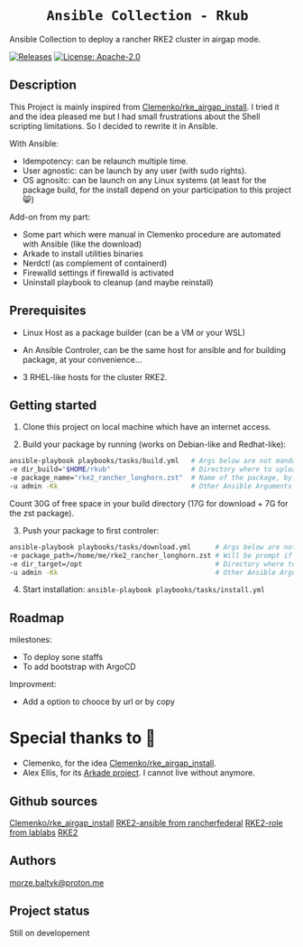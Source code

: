<h1 style="text-align: center;"><code> Ansible Collection - Rkub  </code></h1>

Ansible Collection to deploy a rancher RKE2 cluster in airgap mode.

[![Releases](https://img.shields.io/github/release/MozeBaltyk/rkub)](https://github.com/MozeBaltyk/rkub/releases)
[![License: Apache-2.0](https://img.shields.io/badge/License-Apache%202.0-green.svg)](https://opensource.org/licenses/Apache-2.0/)

## Description

This Project is mainly inspired from [Clemenko/rke_airgap_install](https://github.com/clemenko/rke_airgap_install/blob/main/air_gap_all_the_things.sh). 
I tried it and the idea pleased me but I had small frustrations about the Shell scripting limitations. So I decided to rewrite it in Ansible.  

With Ansible:
- Idempotency: can be relaunch multiple time. 
- User agnostic: can be launch by any user (with sudo rights). 
- OS agnositc: can be launch on any Linux systems (at least for the package build, for the install depend on your participation to this project 😸)

Add-on from my part:
- Some part which were manual in Clemenko procedure are automated with Ansible (like the download)
- Arkade to install utilities binaries
- Nerdctl (as complement of containerd) 
- Firewalld settings if firewalld is activated
- Uninstall playbook to cleanup (and maybe reinstall)

## Prerequisites

* Linux Host as a package builder (can be a VM or your WSL)

* An Ansible Controler, can be the same host for ansible and for building package, at your convenience...

* 3 RHEL-like hosts for the cluster RKE2.

## Getting started

1. Clone this project on local machine which have an internet access.

2. Build your package by running (works on Debian-like and Redhat-like):  
```sh 
ansible-playbook playbooks/tasks/build.yml   # Args below are not mandatory
-e dir_build="$HOME/rkub"                    # Directory where to upload everything (count 30G)
-e package_name="rke2_rancher_longhorn.zst"  # Name of the package, by default rke2_rancher_longhorn.zst
-u admin -Kk                                 # Other Ansible Arguments 
```

Count 30G of free space in your build directory (17G for download + 7G for the zst package).

3. Push your package to first controler:  
```sh
ansible-playbook playbooks/tasks/download.yml      # Args below are not mandatory
-e package_path=/home/me/rke2_rancher_longhorn.zst # Will be prompt if not given in the command
-e dir_target=/opt                                 # Directory where to sync and unarchive (by default /opt, count 30G available) 
-u admin -Kk                                       # Other Ansible Arguments   
```

4. Start installation: `ansible-playbook playbooks/tasks/install.yml`

## Roadmap
milestones:
- To deploy sone staffs
- To add bootstrap with ArgoCD

Improvment:
- Add a option to chooce by url or by copy

# Special thanks to 📢

* Clemenko, for the idea [Clemenko/rke_airgap_install](https://github.com/clemenko/rke_airgap_install/blob/main/air_gap_all_the_things.sh).
* Alex Ellis, for its [Arkade project](https://github.com/alexellis/arkade). I cannot live without anymore.

## Github sources 
[Clemenko/rke_airgap_install](https://github.com/clemenko/rke_airgap_install/blob/main/air_gap_all_the_things.sh)
[RKE2-ansible from rancherfederal](https://github.com/rancherfederal/rke2-ansible)
[RKE2-role from lablabs](https://github.com/lablabs/ansible-role-rke2)
[RKE2](https://github.com/rancher/rke2)

## Authors
morze.baltyk@proton.me

## Project status
Still on developement
